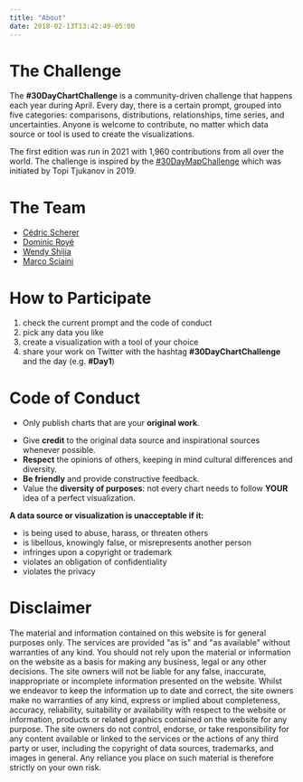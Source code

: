 ```yaml
---
title: "About"
date: 2018-02-13T13:42:49-05:00
---
```


# The Challenge

The **#30DayChartChallenge** is a community-driven challenge that happens each year during April. Every day, there is a certain prompt, grouped into five categories: comparisons, distributions, relationships, time series, and uncertainties. Anyone is welcome to contribute, no matter which data source or tool is used to create the visualizations.  
  
The first edition was run in 2021 with 1,960 contributions from all over the world. The challenge is inspired by the [#30DayMapChallenge](https://30daymapchallenge.com/) which was initiated by Topi Tjukanov in 2019.

# The Team

* [Cédric Scherer](https://twitter.com/CedScherer)
* [Dominic Royé](https://twitter.com/dr_xeo)
* [Wendy Shijia](https://twitter.com/ShijiaWendy)
* [Marco Sciaini](https://twitter.com/shinysci)

# How to Participate
      
1. check the current prompt and the code of conduct
2. pick any data you like
3. create a visualization with a tool of your choice
4. share your work on Twitter with the hashtag **#30DayChartChallenge** and the day (e.g. **#Day1**)

# Code of Conduct

- Only publish charts that are your **original work**.
* Give **credit** to the original data source and inspirational sources whenever possible.
* **Respect** the opinions of others, keeping in mind cultural differences and diversity.
* **Be friendly** and provide constructive feedback.
* Value the **diversity of purposes**: not every chart needs to follow **YOUR** idea of a perfect visualization.

**A data source or visualization is unacceptable if it:**

* is being used to abuse, harass, or threaten others
* is libellous, knowingly false, or misrepresents another person
* infringes upon a copyright or trademark
* violates an obligation of confidentiality
* violates the privacy

# Disclaimer

The material and information contained on this website is for general purposes only. The services are provided "as is" and "as available" without warranties of any kind. You should not rely upon the material or information on the website as a basis for making any business, legal or any other decisions. The site owners will not be liable for any false, inaccurate, inappropriate or incomplete information presented on the website. Whilst we endeavor to keep the information up to date and correct, the site owners make no warranties of any kind, express or implied about completeness, accuracy, reliability, suitability or availability with respect to the website or information, products or related graphics contained on the website for any purpose. The site owners do not control, endorse, or take responsibility for any content available or linked to the services or the actions of any third party or user, including the copyright of data sources, trademarks, and images in general. Any reliance you place on such material is therefore strictly on your own risk.  
  
